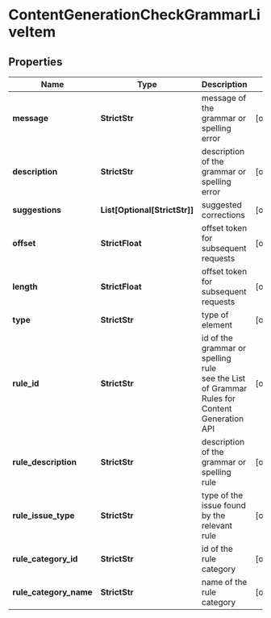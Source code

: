 # ContentGenerationCheckGrammarLiveItem


## Properties

| Name | Type | Description | Notes |
|------------ | ------------- | ------------- | -------------|
**message** | **StrictStr** | message of the grammar or spelling error |[optional]|
**description** | **StrictStr** | description of the grammar or spelling error |[optional]|
**suggestions** | **List[Optional[StrictStr]]** | suggested corrections |[optional]|
**offset** | **StrictFloat** | offset token for subsequent requests |[optional]|
**length** | **StrictFloat** | offset token for subsequent requests |[optional]|
**type** | **StrictStr** | type of element |[optional]|
**rule_id** | **StrictStr** | id of the grammar or spelling rule<br>see the List of Grammar Rules for Content Generation API |[optional]|
**rule_description** | **StrictStr** | description of the grammar or spelling rule |[optional]|
**rule_issue_type** | **StrictStr** | type of the issue found by the relevant rule |[optional]|
**rule_category_id** | **StrictStr** | id of the rule category |[optional]|
**rule_category_name** | **StrictStr** | name of the rule category |[optional]|